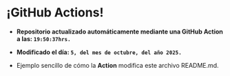 # ¡GitHub Actions!
* **Repositorio actualizado automáticamente mediante una GitHub Action a las: `19:50:37hrs.`**
* **Modificado el día: `5, del mes de octubre, del año 2025.`**

* Ejemplo sencillo de cómo la **Action** modifica este archivo README.md.
